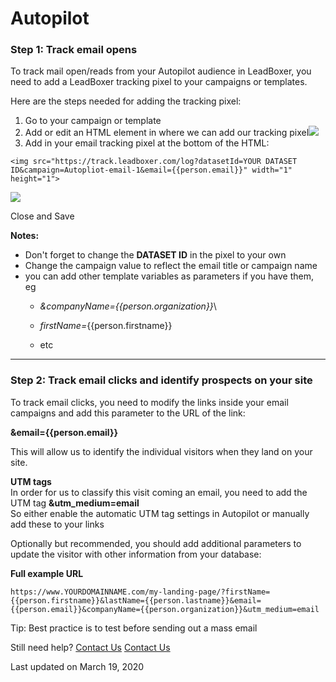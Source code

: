 # Autopilot

### Step 1: Track email opens

To track mail open/reads from your Autopilot audience in LeadBoxer, you need to add a LeadBoxer tracking pixel to your campaigns or templates.&#x20;

Here are the steps needed for adding the tracking pixel:

1. Go to your campaign or template
2. Add or edit an HTML element in where we can add our tracking pixel![](https://d33v4339jhl8k0.cloudfront.net/docs/assets/565e1cb7c697915b26a5c214/images/5e72342004286364bc96e092/file-nZflR7AMcN.png)
3. Add in your email tracking pixel at the bottom of the HTML:

```
<img src="https://track.leadboxer.com/log?datasetId=YOUR DATASET ID&campaign=Autopliot-email-1&email={{person.email}}" width="1" height="1">
```

![](https://d33v4339jhl8k0.cloudfront.net/docs/assets/565e1cb7c697915b26a5c214/images/5e7233e42c7d3a7e9ae95e5d/file-18vPgMVFXe.png)

Close and Save

**Notes:**

* Don't forget to change the **DATASET ID** in the pixel to your own
* Change the campaign value to reflect the email title or campaign name&#x20;
* you can add other template variables as parameters if you have them, eg&#x20;
  * _\&companyName=\{{person.organization\}}_\

  * _firstName=_\{{person.firstname\}}
  * etc

***

### Step 2: Track email clicks and identify prospects on your site

To track email clicks, you need to modify the links inside your email campaigns and add this parameter to the URL of the link:

**\&email=\{{person.email\}}**

This will allow us to identify the individual visitors when they land on your site.

**UTM tags**\
In order for us to classify this visit coming an email, you need to add the UTM tag **\&utm\_medium=email**\
So either enable the automatic UTM tag settings in Autopilot or manually add these to your links

Optionally but recommended, you should add additional parameters to update the visitor with other information from your database:

**Full example URL**

```
https://www.YOURDOMAINNAME.com/my-landing-page/?firstName={{person.firstname}}&lastName={{person.lastname}}&email={{person.email}}&companyName={{person.organization}}&utm_medium=email
```

Tip: Best practice is to test before sending out a mass email

Still need help? [Contact Us](broken-reference) [Contact Us](broken-reference)

Last updated on March 19, 2020
